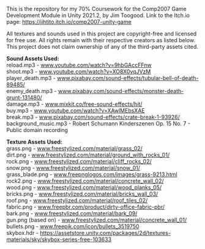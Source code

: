 This is the repository for my 70% Coursework for the Comp2007 Game Development Module in Unity 2021.2, by Jim Toogood. Link to the Itch.io page: https://jihtito.itch.io/comp2007-unity-game  

All textures and sounds used in this project are copyright-free and licensed for free use. All rights remain with their respective creators as listed below. This project does not claim ownership of any of the third-party assets cited.  

**Sound Assets Used:**  
reload.mp3 - www.youtube.com/watch?v=9hbGAccFFnw  
shoot.mp3 - www.youtube.com/watch?v=XO8X0vqJVzM  
player_death.mp3 - www.pixabay.com/sound-effects/tubular-bell-of-death-89485/  
enemy_death.mp3 - www.pixabay.com/sound-effects/monster-death-grunt-131480/  
damage.mp3 - www.mixkit.co/free-sound-effects/hit/  
buy.mp3 - www.youtube.com/watch?v=XAwlMEbsXAE  
break.mp3 - www.pixabay.com/sound-effects/crate-break-1-93926/  
background_music.mp3 - Robert Schumann Kinderszenen Op. 15 No. 7 - Public domain recording  

**Texture Assets Used:**  
grass.png - www.freestylized.com/material/grass_02/  
dirt.png - www.freestylized.com/material/ground_with_rocks_01/  
rock.png - www.freestylized.com/material/cliff_rocks_02/  
snow.png - www.freestylized.com/material/snow_01/  
grass_blade.png - www.freepnglogos.com/images/grass-9213.html  
rock2.png - www.freestylized.com/material/concrete_wall_02/  
wood.png - www.freestylized.com/material/wood_planks_05/  
bricks.png - www.freestylized.com/material/bricks_wall_03/  
roof.png - www.freestylized.com/material/roof_tiles_02/  
fabric.png - www.freepbr.com/product/dirty-office-fabric-pbr/  
bark.png - www.freestylized.com/material/bark_09/  
gun.png (based on) - www.freestylized.com/material/concrete_wall_01/  
bullets.png - www.freepik.com/icon/bullets_3519750  
skybox.hdr - https://assetstore.unity.com/packages/2d/textures-materials/sky/skybox-series-free-103633  